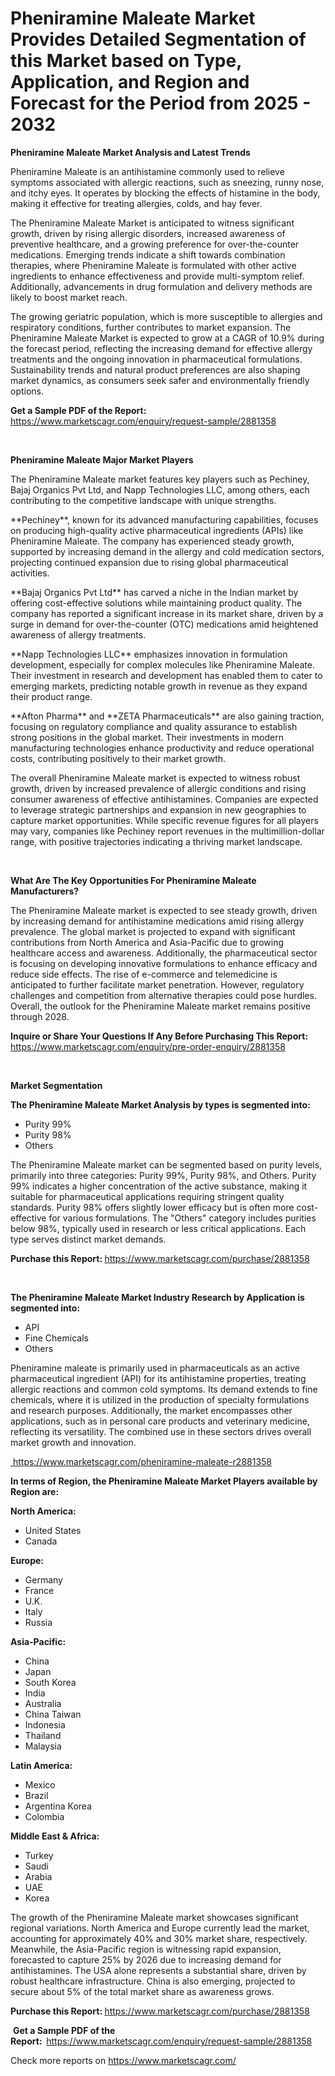 <p><h1>Pheniramine Maleate Market Provides Detailed Segmentation of this Market based on Type, Application, and Region and Forecast for the Period from 2025 - 2032</h1></p><p><strong>Pheniramine Maleate Market Analysis and Latest Trends</strong></p>
<p><p>Pheniramine Maleate is an antihistamine commonly used to relieve symptoms associated with allergic reactions, such as sneezing, runny nose, and itchy eyes. It operates by blocking the effects of histamine in the body, making it effective for treating allergies, colds, and hay fever. </p><p>The Pheniramine Maleate Market is anticipated to witness significant growth, driven by rising allergic disorders, increased awareness of preventive healthcare, and a growing preference for over-the-counter medications. Emerging trends indicate a shift towards combination therapies, where Pheniramine Maleate is formulated with other active ingredients to enhance effectiveness and provide multi-symptom relief. Additionally, advancements in drug formulation and delivery methods are likely to boost market reach.</p><p>The growing geriatric population, which is more susceptible to allergies and respiratory conditions, further contributes to market expansion. The Pheniramine Maleate Market is expected to grow at a CAGR of 10.9% during the forecast period, reflecting the increasing demand for effective allergy treatments and the ongoing innovation in pharmaceutical formulations. Sustainability trends and natural product preferences are also shaping market dynamics, as consumers seek safer and environmentally friendly options.</p></p>
<p><strong>Get a Sample PDF of the Report:&nbsp;</strong> <a href="https://www.marketscagr.com/enquiry/request-sample/2881358?utm_campaign=3217&utm_medium=2&utm_source=Github&utm_content=ia&utm_term=12032025&utm_id=pheniramine-maleate">https://www.marketscagr.com/enquiry/request-sample/2881358</a></p>
<p>&nbsp;</p>
<p><strong>Pheniramine Maleate Major Market Players</strong></p>
<p><p>The Pheniramine Maleate market features key players such as Pechiney, Bajaj Organics Pvt Ltd, and Napp Technologies LLC, among others, each contributing to the competitive landscape with unique strengths.</p><p>**Pechiney**, known for its advanced manufacturing capabilities, focuses on producing high-quality active pharmaceutical ingredients (APIs) like Pheniramine Maleate. The company has experienced steady growth, supported by increasing demand in the allergy and cold medication sectors, projecting continued expansion due to rising global pharmaceutical activities.</p><p>**Bajaj Organics Pvt Ltd** has carved a niche in the Indian market by offering cost-effective solutions while maintaining product quality. The company has reported a significant increase in its market share, driven by a surge in demand for over-the-counter (OTC) medications amid heightened awareness of allergy treatments.</p><p>**Napp Technologies LLC** emphasizes innovation in formulation development, especially for complex molecules like Pheniramine Maleate. Their investment in research and development has enabled them to cater to emerging markets, predicting notable growth in revenue as they expand their product range.</p><p>**Afton Pharma** and **ZETA Pharmaceuticals** are also gaining traction, focusing on regulatory compliance and quality assurance to establish strong positions in the global market. Their investments in modern manufacturing technologies enhance productivity and reduce operational costs, contributing positively to their market growth.</p><p>The overall Pheniramine Maleate market is expected to witness robust growth, driven by increased prevalence of allergic conditions and rising consumer awareness of effective antihistamines. Companies are expected to leverage strategic partnerships and expansion in new geographies to capture market opportunities. While specific revenue figures for all players may vary, companies like Pechiney report revenues in the multimillion-dollar range, with positive trajectories indicating a thriving market landscape.</p></p>
<p>&nbsp;</p>
<p><strong>What Are The Key Opportunities For Pheniramine Maleate Manufacturers?</strong></p>
<p><p>The Pheniramine Maleate market is expected to see steady growth, driven by increasing demand for antihistamine medications amid rising allergy prevalence. The global market is projected to expand with significant contributions from North America and Asia-Pacific due to growing healthcare access and awareness. Additionally, the pharmaceutical sector is focusing on developing innovative formulations to enhance efficacy and reduce side effects. The rise of e-commerce and telemedicine is anticipated to further facilitate market penetration. However, regulatory challenges and competition from alternative therapies could pose hurdles. Overall, the outlook for the Pheniramine Maleate market remains positive through 2028.</p></p>
<p><strong>Inquire or Share Your Questions If Any Before Purchasing This Report:</strong> <a href="https://www.marketscagr.com/enquiry/pre-order-enquiry/2881358?utm_campaign=3217&utm_medium=2&utm_source=Github&utm_content=ia&utm_term=12032025&utm_id=pheniramine-maleate">https://www.marketscagr.com/enquiry/pre-order-enquiry/2881358</a></p>
<p>&nbsp;</p>
<p><strong>Market Segmentation</strong></p>
<p><strong>The Pheniramine Maleate Market Analysis by types is segmented into:</strong></p>
<p><ul><li>Purity 99%</li><li>Purity 98%</li><li>Others</li></ul></p>
<p><p>The Pheniramine Maleate market can be segmented based on purity levels, primarily into three categories: Purity 99%, Purity 98%, and Others. Purity 99% indicates a higher concentration of the active substance, making it suitable for pharmaceutical applications requiring stringent quality standards. Purity 98% offers slightly lower efficacy but is often more cost-effective for various formulations. The "Others" category includes purities below 98%, typically used in research or less critical applications. Each type serves distinct market demands.</p></p>
<p><strong>Purchase this Report:&nbsp;</strong><a href="https://www.marketscagr.com/purchase/2881358?utm_campaign=3217&utm_medium=2&utm_source=Github&utm_content=ia&utm_term=12032025&utm_id=pheniramine-maleate">https://www.marketscagr.com/purchase/2881358</a></p>
<p>&nbsp;</p>
<p><strong>The Pheniramine Maleate Market Industry Research by Application is segmented into:</strong></p>
<p><ul><li>API</li><li>Fine Chemicals</li><li>Others</li></ul></p>
<p><p>Pheniramine maleate is primarily used in pharmaceuticals as an active pharmaceutical ingredient (API) for its antihistamine properties, treating allergic reactions and common cold symptoms. Its demand extends to fine chemicals, where it is utilized in the production of specialty formulations and research purposes. Additionally, the market encompasses other applications, such as in personal care products and veterinary medicine, reflecting its versatility. The combined use in these sectors drives overall market growth and innovation.</p></p>
<p><a href="https://www.marketscagr.com/pheniramine-maleate-r2881358?utm_campaign=3217&utm_medium=2&utm_source=Github&utm_content=ia&utm_term=12032025&utm_id=pheniramine-maleate">&nbsp;https://www.marketscagr.com/pheniramine-maleate-r2881358</a></p>
<p><strong>In terms of Region, the Pheniramine Maleate Market Players available by Region are:</strong></p>
<p>
    <p> <strong> North America: </strong>
        <ul>
            <li>United States</li>
            <li>Canada</li>
        </ul>
        </p> 
    <p> <strong> Europe: </strong>
        <ul>
            <li>Germany</li>
            <li>France</li>
            <li>U.K.</li>
            <li>Italy</li>
            <li>Russia</li>
        </ul>
        </p> 
    <p> <strong> Asia-Pacific: </strong>
        <ul>
            <li>China</li>
            <li>Japan</li>
            <li>South Korea</li>
            <li>India</li>
            <li>Australia</li>
            <li>China Taiwan</li>
            <li>Indonesia</li>
            <li>Thailand</li>
            <li>Malaysia</li>
        </ul>
        </p> 
    <p> <strong> Latin America: </strong>
        <ul>
            <li>Mexico</li>
            <li>Brazil</li>
            <li>Argentina Korea</li>
            <li>Colombia</li>
        </ul>
        </p> 
    <p> <strong> Middle East & Africa: </strong>
        <ul>
            <li>Turkey</li>
            <li>Saudi</li>
            <li>Arabia</li>
            <li>UAE</li>
            <li>Korea</li>
        </ul>
    </p>
    </p>
<p><p>The growth of the Pheniramine Maleate market showcases significant regional variations. North America and Europe currently lead the market, accounting for approximately 40% and 30% market share, respectively. Meanwhile, the Asia-Pacific region is witnessing rapid expansion, forecasted to capture 25% by 2026 due to increasing demand for antihistamines. The USA alone represents a substantial share, driven by robust healthcare infrastructure. China is also emerging, projected to secure about 5% of the total market share as awareness grows.</p></p>
<p><strong>Purchase this Report: </strong><a href="https://www.marketscagr.com/purchase/2881358?utm_campaign=3217&utm_medium=2&utm_source=Github&utm_content=ia&utm_term=12032025&utm_id=pheniramine-maleate">https://www.marketscagr.com/purchase/2881358</a></p>
<p>&nbsp;<strong>Get a Sample PDF of the Report:&nbsp;&nbsp;</strong><a href="https://www.marketscagr.com/enquiry/request-sample/2881358?utm_campaign=3217&utm_medium=2&utm_source=Github&utm_content=ia&utm_term=12032025&utm_id=pheniramine-maleate">https://www.marketscagr.com/enquiry/request-sample/2881358</a></p>
<p><strong></strong></p>
<p>Check more reports on <a href="https://www.marketscagr.com/?utm_campaign=3217&utm_medium=2&utm_source=Github&utm_content=ia&utm_term=12032025&utm_id=pheniramine-maleate">https://www.marketscagr.com/</a></p>